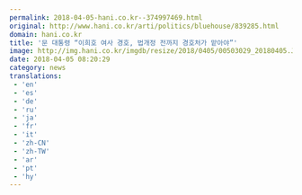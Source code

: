 ```yaml
---
permalink: 2018-04-05-hani.co.kr--374997469.html
original: http://www.hani.co.kr/arti/politics/bluehouse/839285.html
domain: hani.co.kr
title: '문 대통령 “이희호 여사 경호, 법개정 전까지 경호처가 맡아야”'
image: http://img.hani.co.kr/imgdb/resize/2018/0405/00503029_20180405.JPG
date: 2018-04-05 08:20:29
category: news
translations: 
 - 'en'
 - 'es'
 - 'de'
 - 'ru'
 - 'ja'
 - 'fr'
 - 'it'
 - 'zh-CN'
 - 'zh-TW'
 - 'ar'
 - 'pt'
 - 'hy'
---
```


